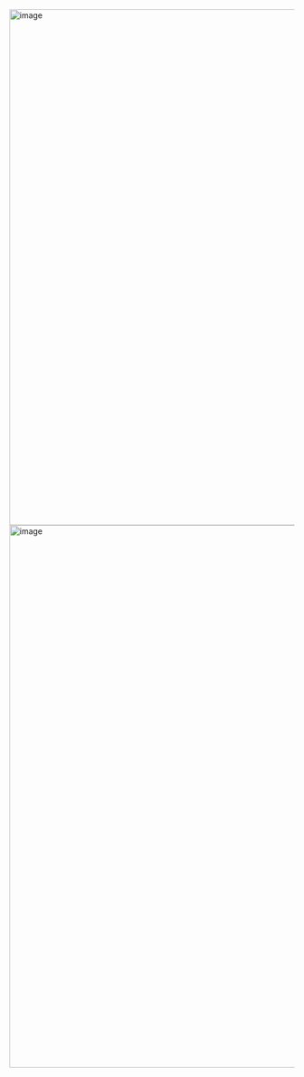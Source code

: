 <img width="1896" height="912" alt="image" src="https://github.com/user-attachments/assets/00065d01-64d1-4589-83d8-7285132e8207" />
<img width="1915" height="959" alt="image" src="https://github.com/user-attachments/assets/e30c1886-bdf2-4690-9aab-3c634a42fa65" />
